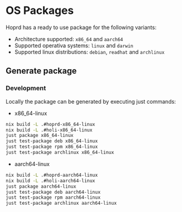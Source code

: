 # OS Packages

Hoprd has a ready to use package for the following variants:
- Architecture supported: `x86_64` and `aarch64`
- Supported operativa systems: `linux` and `darwin`
- Supported linux distributions: `debian`, `readhat` and `archlinux`

## Generate package

### Development

Locally the package can be generated by executing just commands:
- x86_64-linux
```bash
nix build -L .#hoprd-x86_64-linux
nix build -L .#holi-x86_64-linux
just package x86_64-linux
just test-package deb x86_64-linux
just test-package rpm x86_64-linux
just test-package archlinux x86_64-linux
```
- aarch64-linux
```bash
nix build -L .#hoprd-aarch64-linux
nix build -L .#holi-aarch64-linux
just package aarch64-linux
just test-package deb aarch64-linux
just test-package rpm aarch64-linux
just test-package archlinux aarch64-linux

```